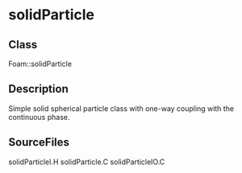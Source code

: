 # solidParticle 
## Class
Foam::solidParticle

## Description
Simple solid spherical particle class with one-way coupling with the
continuous phase.

## SourceFiles
solidParticleI.H
solidParticle.C
solidParticleIO.C

